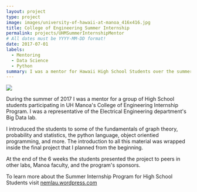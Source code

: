 ```yaml
---
layout: project
type: project
image: images/university-of-hawaii-at-manoa_416x416.jpg
title: College of Engineering Summer Internship
permalink: projects/UHMSummerInternshipMentor
# All dates must be YYYY-MM-DD format!
date: 2017-07-01
labels:
  - Mentoring
  - Data Science
  - Python
summary: I was a mentor for Hawaii High School Students over the summer of 2017 Internship program.
---
```


<img class="ui image" src="{{ site.baseurl }}/images/university-of-hawaii-at-manoa_416x416.jpg">

During the summer of 2017 I was a mentor for a group of High School students participating in UH Manoa's 
College of Engineering Internship Program. I was a representative of the Electrical Engineering department's
Big Data lab. 

I introduced the students to some of the fundamentals of graph theory, probability and statistics, the python 
language, object orientied programming, and more. The introduction to all this material was wrapped inside 
the final project that I planned from the beginning. 

At the end of the 6 weeks the students presented the project to peers in other labs, Manoa faculty, and the 
program's sponsors. 

To learn more about the Summer Internship Program for High School Students visit <a href="https://nemlau.wordpress.com/2017/03/02/2017-uh-manoa-college-of-engineering-summer-internship-program/">nemlau.wordpress.com</a>

